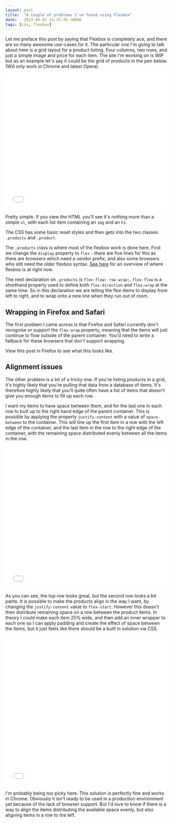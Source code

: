 ```yaml
---
layout: post
title:  "A couple of problems I've found using Flexbox"
date:   2013-08-02 15:35:36 +0000
tags: [css, flexbox]
---
```

Let me preface this post by saying that Flexbox is completely ace, and there are so many awesome use-cases for it. The particular one I'm going to talk about here is a grid layout for a product listing. Four columns, two rows, and just a simple image and price for each item. The site I'm working on is WIP but as an example let's say it could be the grid of products in the pen below. (Will only work in Chrome and latest Opera).

<iframe id="cp_embed_mnoqd" src="//codepen.io/ashrobbins/embed/mnoqd?height=423&theme-id=0&slug-hash=mnoqd&user=ashrobbins&default-tab=result" scrolling="no" frameborder="0" height="423" allowtransparency="true" class="cp_embed_iframe" style="width: 100%; overflow: hidden;"></iframe>

Pretty simple. If you view the HTML you'll see it's nothing more than a simple `ul`, with each list item containing an `img` and an `h1`.

The CSS has some basic reset styles and then gets into the two classes `.products` and `.product`.

The `.products` class is where most of the flexbox work is done here. First we change the `display` property to `flex` - there are five lines for this as there are browsers which need a vendor prefix, and also some browsers who still need the older flexbox syntax. [See here](http://css-tricks.com/snippets/css/a-guide-to-flexbox/) for an overview of where flexbox is at right now.

The next declaration on `.products` is `flex-flow: row wrap;`. `flex-flow` is a shorthand property used to define both `flex-direction` and `flex-wrap` at the same time. So in this declaration we are telling the flex-items to display from left to right, and to wrap onto a new line when they run out of room.

## Wrapping in Firefox and Safari

The first problem I came across is that Firefox and Safari currently don't recognise or support the `flex-wrap` property, meaning that the items will just continue to flow outside of the parent container. You'd need to write a fallback for these browsers that don't support wrapping.

View this post in Firefox to see what this looks like.

## Alignment issues

The other problem is a bit of a tricky one. If you're listing products in a grid, it's highly likely that you're pulling that data from a database of items. It's therefore highly likely that you'll quite often have a list of items that doesn't give you enough items to fill up each row.

I want my items to have space between them, and for the last one in each row to butt up to the right hand edge of the parent container. This is possible by applying the property `justify-content` with a value of `space-between` to the container. This will line up the first item in a row with the left edge of the container, and the last item in the row to the right edge of the container, with the remaining space distributed evenly between all the items in the row.

<iframe id="cp_embed_mexFs" src="//codepen.io/ashrobbins/embed/mexFs?height=444&theme-id=344&slug-hash=mexFs&user=ashrobbins&default-tab=result" scrolling="no" frameborder="0" height="444" allowtransparency="true" class="cp_embed_iframe" style="width: 100%; overflow: hidden;"></iframe>

As you can see, the top row looks great, but the second row looks a bit pants. It is possible to make the products align in the way I want, by changing the `justify-content` value to `flex-start`. However this doesn't then distribute remaining space on a row between the product items. In theory I could make each item 25% wide, and then add an inner wrapper to each one so I can apply padding and create the effect of space between the items, but it just feels like there should be a built in solution via CSS.

<iframe id="cp_embed_ofJqg" src="//codepen.io/ashrobbins/embed/ofJqg?height=467&theme-id=344&slug-hash=ofJqg&user=ashrobbins&default-tab=result" scrolling="no" frameborder="0" height="467" allowtransparency="true" class="cp_embed_iframe" style="width: 100%; overflow: hidden;"></iframe>

I'm probably being too picky here. This solution is perfectly fine and works in Chrome. Obviously it isn't ready to be used in a production environment yet because of the lack of browser support. But I'd love to know if there is a way to align the items distributing the available space evenly, but also aligning items in a row to the left.
